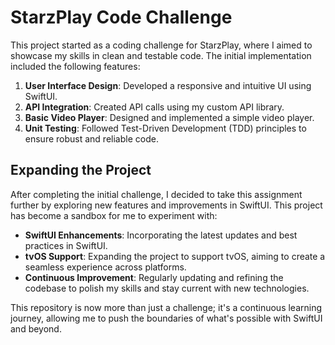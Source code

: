 # StarzPlay Code Challenge

This project started as a coding challenge for StarzPlay, where I aimed to showcase my skills in clean and testable code. The initial implementation included the following features:

1. **User Interface Design**: Developed a responsive and intuitive UI using SwiftUI.
2. **API Integration**: Created API calls using my custom API library.
3. **Basic Video Player**: Designed and implemented a simple video player.
4. **Unit Testing**: Followed Test-Driven Development (TDD) principles to ensure robust and reliable code.

## Expanding the Project

After completing the initial challenge, I decided to take this assignment further by exploring new features and improvements in SwiftUI. This project has become a sandbox for me to experiment with:

- **SwiftUI Enhancements**: Incorporating the latest updates and best practices in SwiftUI.
- **tvOS Support**: Expanding the project to support tvOS, aiming to create a seamless experience across platforms.
- **Continuous Improvement**: Regularly updating and refining the codebase to polish my skills and stay current with new technologies.

This repository is now more than just a challenge; it's a continuous learning journey, allowing me to push the boundaries of what's possible with SwiftUI and beyond.
